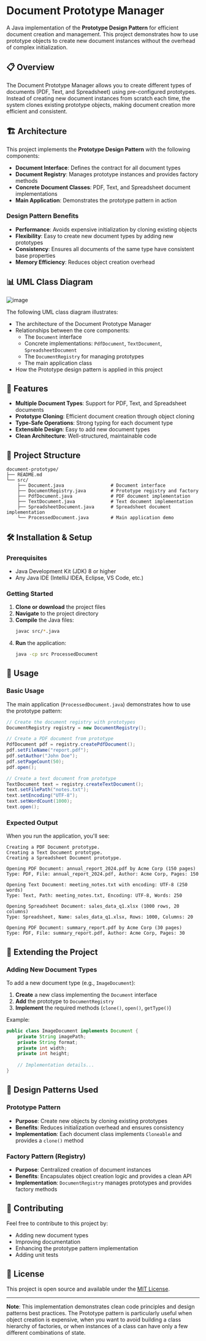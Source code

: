 # Document Prototype Manager

A Java implementation of the **Prototype Design Pattern** for efficient document creation and management. This project demonstrates how to use prototype objects to create new document instances without the overhead of complex initialization.

## 📋 Overview

The Document Prototype Manager allows you to create different types of documents (PDF, Text, and Spreadsheet) using pre-configured prototypes. Instead of creating new document instances from scratch each time, the system clones existing prototype objects, making document creation more efficient and consistent.

## 🏗️ Architecture

This project implements the **Prototype Design Pattern** with the following components:

- **Document Interface**: Defines the contract for all document types
- **Document Registry**: Manages prototype instances and provides factory methods
- **Concrete Document Classes**: PDF, Text, and Spreadsheet document implementations
- **Main Application**: Demonstrates the prototype pattern in action

### Design Pattern Benefits

- **Performance**: Avoids expensive initialization by cloning existing objects
- **Flexibility**: Easy to create new document types by adding new prototypes
- **Consistency**: Ensures all documents of the same type have consistent base properties
- **Memory Efficiency**: Reduces object creation overhead

## 📊 UML Class Diagram

![image](https://github.com/user-attachments/assets/c49aa490-6d33-4491-9773-d45630d54481)

The following UML class diagram illustrates:
- The architecture of the Document Prototype Manager
- Relationships between the core components:
  - The `Document` interface
  - Concrete implementations: `PdfDocument`, `TextDocument`, `SpreadsheetDocument`
  - The `DocumentRegistry` for managing prototypes
  - The main application class
- How the Prototype design pattern is applied in this project

## 🚀 Features

- **Multiple Document Types**: Support for PDF, Text, and Spreadsheet documents
- **Prototype Cloning**: Efficient document creation through object cloning
- **Type-Safe Operations**: Strong typing for each document type
- **Extensible Design**: Easy to add new document types
- **Clean Architecture**: Well-structured, maintainable code

## 📁 Project Structure

```
document-prototype/
├── README.md
└── src/
    ├── Document.java                 # Document interface
    ├── DocumentRegistry.java         # Prototype registry and factory
    ├── PdfDocument.java              # PDF document implementation
    ├── TextDocument.java             # Text document implementation
    ├── SpreadsheetDocument.java      # Spreadsheet document implementation
    └── ProcessedDocument.java        # Main application demo
```

## 🛠️ Installation & Setup

### Prerequisites

- Java Development Kit (JDK) 8 or higher
- Any Java IDE (IntelliJ IDEA, Eclipse, VS Code, etc.)

### Getting Started

1. **Clone or download** the project files
2. **Navigate** to the project directory
3. **Compile** the Java files:
   ```bash
   javac src/*.java
   ```
4. **Run** the application:
   ```bash
   java -cp src ProcessedDocument
   ```

## 📖 Usage

### Basic Usage

The main application (`ProcessedDocument.java`) demonstrates how to use the prototype pattern:

```java
// Create the document registry with prototypes
DocumentRegistry registry = new DocumentRegistry();

// Create a PDF document from prototype
PdfDocument pdf = registry.createPdfDocument();
pdf.setFileName("report.pdf");
pdf.setAuthor("John Doe");
pdf.setPageCount(50);
pdf.open();

// Create a text document from prototype
TextDocument text = registry.createTextDocument();
text.setFilePath("notes.txt");
text.setEncoding("UTF-8");
text.setWordCount(1000);
text.open();
```

### Expected Output

When you run the application, you'll see:

```
Creating a PDF Document prototype.
Creating a Text Document prototype.
Creating a Spreadsheet Document prototype.

Opening PDF Document: annual_report_2024.pdf by Acme Corp (150 pages)
Type: PDF, File: annual_report_2024.pdf, Author: Acme Corp, Pages: 150

Opening Text Document: meeting_notes.txt with encoding: UTF-8 (250 words)
Type: Text, Path: meeting_notes.txt, Encoding: UTF-8, Words: 250

Opening Spreadsheet Document: sales_data_q1.xlsx (1000 rows, 20 columns)
Type: Spreadsheet, Name: sales_data_q1.xlsx, Rows: 1000, Columns: 20

Opening PDF Document: summary_report.pdf by Acme Corp (30 pages)
Type: PDF, File: summary_report.pdf, Author: Acme Corp, Pages: 30
```

## 🔧 Extending the Project

### Adding New Document Types

To add a new document type (e.g., `ImageDocument`):

1. **Create** a new class implementing the `Document` interface
2. **Add** the prototype to `DocumentRegistry`
3. **Implement** the required methods (`clone()`, `open()`, `getType()`)

Example:
```java
public class ImageDocument implements Document {
    private String imagePath;
    private String format;
    private int width;
    private int height;
    
    // Implementation details...
}
```

## 🎯 Design Patterns Used

### Prototype Pattern
- **Purpose**: Create new objects by cloning existing prototypes
- **Benefits**: Reduces initialization overhead and ensures consistency
- **Implementation**: Each document class implements `Cloneable` and provides a `clone()` method

### Factory Pattern (Registry)
- **Purpose**: Centralized creation of document instances
- **Benefits**: Encapsulates object creation logic and provides a clean API
- **Implementation**: `DocumentRegistry` manages prototypes and provides factory methods

## 🤝 Contributing

Feel free to contribute to this project by:
- Adding new document types
- Improving documentation
- Enhancing the prototype pattern implementation
- Adding unit tests

## 📄 License

This project is open source and available under the [MIT License](LICENSE).

---

**Note**: This implementation demonstrates clean code principles and design patterns best practices. The Prototype pattern is particularly useful when object creation is expensive, when you want to avoid building a class hierarchy of factories, or when instances of a class can have only a few different combinations of state.
